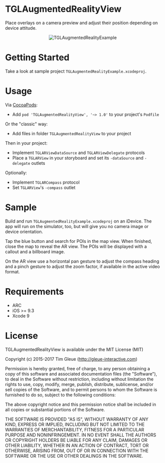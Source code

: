 TGLAugmentedRealityView
=======================

Place overlays on a camera preview and adjust their position depending on device attitude.

<p align="center">
<img src="https://raw.github.com/gleue/TGLAugmentedRealityView/master/Screenshots/TGLAugmentedRealityExample.jpg" alt="TGLAugmentedRealityExample" title="TGLAugmentedRealityExample">
</p>

Getting Started
===============

Take a look at sample project `TGLAugmentedRealityExample.xcodeproj`.

Usage
=====

Via [CocoaPods](http://cocoapods.org):

* Add `pod 'TGLAugmentedRealityView', '~> 1.0'` to your project's `Podfile`

Or the "classic" way:

* Add files in folder `TGLAugmentedRealityView` to your project

Then in your project:

* Implement `TGLARViewDataSource` and `TGLARViewDelegate` protocols
* Place a `TGLARView` in your storyboard and set its `-dataSource` and `-delegate` outlets

Optionally:

* Implement `TGLARCompass` protocol
* Set `TGLARView`'s `-compass` outlet

Sample
======

Build and run `TGLAugmentedRealityExample.xcodeproj` on an iDevice. The app will run on the
simulator, too, but will give you no camera image or device orientation.

Tap the blue button and search for POIs in the map view. When finished, close the map to
reveal the AR view. The POIs will be displayed with a callout and a billboard image.

On the AR view use a horizontal pan gesture to adjust the compass heading and a pinch
gesture to adjust the zoom factor, if available in the active video format.

Requirements
============

* ARC
* iOS >= 9.3
* Xcode 9

License
=======

TGLAugmentedRealityView is available under the MIT License (MIT)

Copyright (c) 2015-2017 Tim Gleue (http://gleue-interactive.com)

Permission is hereby granted, free of charge, to any person obtaining a copy
of this software and associated documentation files (the "Software"), to deal
in the Software without restriction, including without limitation the rights
to use, copy, modify, merge, publish, distribute, sublicense, and/or sell
copies of the Software, and to permit persons to whom the Software is
furnished to do so, subject to the following conditions:

The above copyright notice and this permission notice shall be included in
all copies or substantial portions of the Software.

THE SOFTWARE IS PROVIDED "AS IS", WITHOUT WARRANTY OF ANY KIND, EXPRESS OR
IMPLIED, INCLUDING BUT NOT LIMITED TO THE WARRANTIES OF MERCHANTABILITY,
FITNESS FOR A PARTICULAR PURPOSE AND NONINFRINGEMENT. IN NO EVENT SHALL THE
AUTHORS OR COPYRIGHT HOLDERS BE LIABLE FOR ANY CLAIM, DAMAGES OR OTHER
LIABILITY, WHETHER IN AN ACTION OF CONTRACT, TORT OR OTHERWISE, ARISING FROM,
OUT OF OR IN CONNECTION WITH THE SOFTWARE OR THE USE OR OTHER DEALINGS IN
THE SOFTWARE.
